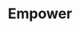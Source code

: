 ---
title: 'Empower'
img: 'empower-header.png'
projectInfo: [
    'The focus of the application is helping prosumers in their effort to make a green energy community. Our goal is to to create inspirational examples of features for the digital platform EMPOWER 2.0 by exploring visualization possibilities using data from Dutch open sources and combining three different types of information: the number of initiatives in a place and its characteristics, the renewable energy production of different areas in the Netherlands and, mainly, the capacity of production of each area.',
    "During this project I've worked with 3 designers. I was the sole developer. I focussed on gathering and transforming data, making an interactive data visualisation and I also thought along with the designers."
]
usedTech: [
    'HTML',
    'CSS',
    'JS',
    'QGIS',
    'Figma'
]
price: 'Golden Dot Award 2021'
github: 'https://github.com/roelandvs/empower'
liveLink: 'https://roelandvs.github.io/empower/qgis-map/'
layout: project.ejs
---